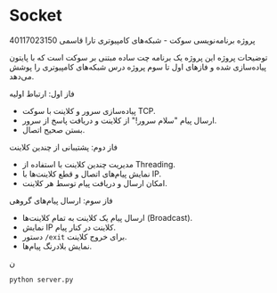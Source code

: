 # Socket
 پروژه برنامه‌نویسی سوکت - شبکه‌های کامپیوتری
تارا قاسمی 40117023150

توضیحات پروژه
این پروژه یک برنامه چت ساده مبتنی بر سوکت است که با پایتون پیاده‌سازی شده و فازهای اول تا سوم پروژه درس شبکه‌های کامپیوتری را پوشش می‌دهد.

فاز اول: ارتباط اولیه
- پیاده‌سازی سرور و کلاینت با سوکت TCP.
- ارسال پیام "سلام سرور!" از کلاینت و دریافت پاسخ از سرور.
- بستن صحیح اتصال.

فاز دوم: پشتیبانی از چندین کلاینت
- مدیریت چندین کلاینت با استفاده از Threading.
- نمایش پیام‌های اتصال و قطع کلاینت‌ها با IP.
- امکان ارسال و دریافت پیام توسط هر کلاینت.

فاز سوم: ارسال پیام‌های گروهی
- ارسال پیام یک کلاینت به تمام کلاینت‌ها (Broadcast).
- نمایش IP کلاینت در کنار پیام.
- دستور `/exit` برای خروج کلاینت.
- نمایش بلادرنگ پیام‌ها.

ن
   ```bash
   python server.py
   
